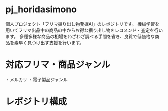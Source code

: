 # pj_horidasimono
個人プロジェクト「フリマ掘り出し物発掘AI」のレポジトリです。
機械学習を用いてフリマ出品中の商品の中からお得な掘り出し物をレコメンド・査定を行います。
多種多様な商品の相場をわざわざ調べる手間を省き、良質で低価格な商品を素早く見つけ出す支援を行います。

# 対応フリマ・商品ジャンル
・メルカリ
  ・電子製品ジャンル

# レポジトリ構成
